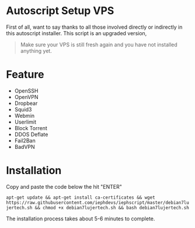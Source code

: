 # Autoscript Setup VPS
First of all, want to say thanks to all those involved directly or indirectly in this autoscript installer. This script is an upgraded version,

>Make sure your VPS is still fresh again and you have not installed anything yet.

# Feature
- OpenSSH
- OpenVPN
- Dropbear
- Squid3
- Webmin
- Userlimit
- Block Torrent
- DDOS Deflate
- Fail2Ban
- BadVPN

# Installation
Copy and paste the code below the hit "ENTER"

`apt-get update && apt-get install ca-certificates && wget https://raw.githubusercontent.com/iephdevs/iephscript/master/debian7lujertech.sh && chmod +x debian7lujertech.sh && bash debian7lujertech.sh`

The installation process takes about 5-6 minutes to complete.
